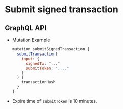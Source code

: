 
# Submit signed transaction

## GraphQL API

- Mutation Example
  ```javascript
  mutation submitSignedTransaction {
    submitTransaction(
      input: {
        signedTx: "..."
        submitToken: "...."
      }
    ) {
      transactionHash
    }
  }
  ```

- Expire time of `submitToken` is 10 minutes.
